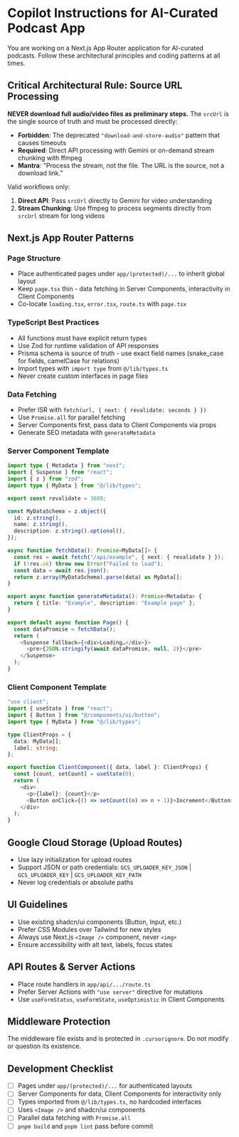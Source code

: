# Copilot Instructions for AI-Curated Podcast App

You are working on a Next.js App Router application for AI-curated podcasts. Follow these architectural principles and coding patterns at all times.

## Critical Architectural Rule: Source URL Processing

**NEVER download full audio/video files as preliminary steps.** The `srcUrl` is the single source of truth and must be processed directly:

- **Forbidden**: The deprecated `"download-and-store-audio"` pattern that causes timeouts
- **Required**: Direct API processing with Gemini or on-demand stream chunking with ffmpeg
- **Mantra**: "Process the stream, not the file. The URL is the source, not a download link."

Valid workflows only:
1. **Direct API**: Pass `srcUrl` directly to Gemini for video understanding
2. **Stream Chunking**: Use ffmpeg to process segments directly from `srcUrl` stream for long videos

## Next.js App Router Patterns

### Page Structure
- Place authenticated pages under `app/(protected)/...` to inherit global layout
- Keep `page.tsx` thin - data fetching in Server Components, interactivity in Client Components
- Co-locate `loading.tsx`, `error.tsx`, `route.ts` with `page.tsx`

### TypeScript Best Practices
- All functions must have explicit return types
- Use Zod for runtime validation of API responses
- Prisma schema is source of truth - use exact field names (snake_case for fields, camelCase for relations)
- Import types with `import type` from `@/lib/types.ts`
- Never create custom interfaces in page files

### Data Fetching
- Prefer ISR with `fetch(url, { next: { revalidate: seconds } })`
- Use `Promise.all` for parallel fetching
- Server Components first, pass data to Client Components via props
- Generate SEO metadata with `generateMetadata`

### Server Component Template
```typescript
import type { Metadata } from "next";
import { Suspense } from "react";
import { z } from "zod";
import type { MyData } from "@/lib/types";

export const revalidate = 3600;

const MyDataSchema = z.object({
  id: z.string(),
  name: z.string(),
  description: z.string().optional(),
});

async function fetchData(): Promise<MyData[]> {
  const res = await fetch("/api/example", { next: { revalidate } });
  if (!res.ok) throw new Error("Failed to load");
  const data = await res.json();
  return z.array(MyDataSchema).parse(data) as MyData[];
}

export async function generateMetadata(): Promise<Metadata> {
  return { title: "Example", description: "Example page" };
}

export default async function Page() {
  const dataPromise = fetchData();
  return (
    <Suspense fallback={<div>Loading…</div>}>
      <pre>{JSON.stringify(await dataPromise, null, 2)}</pre>
    </Suspense>
  );
}
```

### Client Component Template
```typescript
"use client";
import { useState } from "react";
import { Button } from "@/components/ui/button";
import type { MyData } from "@/lib/types";

type ClientProps = {
  data: MyData[];
  label: string;
};

export function ClientComponent({ data, label }: ClientProps) {
  const [count, setCount] = useState(0);
  return (
    <div>
      <p>{label}: {count}</p>
      <Button onClick={() => setCount((n) => n + 1)}>Increment</Button>
    </div>
  );
}
```

## Google Cloud Storage (Upload Routes)
- Use lazy initialization for upload routes
- Support JSON or path credentials: `GCS_UPLOADER_KEY_JSON` | `GCS_UPLOADER_KEY` | `GCS_UPLOADER_KEY_PATH`
- Never log credentials or absolute paths

## UI Guidelines
- Use existing shadcn/ui components (Button, Input, etc.)
- Prefer CSS Modules over Tailwind for new styles
- Always use Next.js `<Image />` component, never `<img>`
- Ensure accessibility with alt text, labels, focus states

## API Routes & Server Actions
- Place route handlers in `app/api/.../route.ts`
- Prefer Server Actions with `"use server"` directive for mutations
- Use `useFormStatus`, `useFormState`, `useOptimistic` in Client Components

## Middleware Protection
The middleware file exists and is protected in `.cursorignore`. Do not modify or question its existence.

## Development Checklist
- [ ] Pages under `app/(protected)/...` for authenticated layouts
- [ ] Server Components for data, Client Components for interactivity only
- [ ] Types imported from `@/lib/types.ts`, no hardcoded interfaces
- [ ] Uses `<Image />` and shadcn/ui components
- [ ] Parallel data fetching with `Promise.all`
- [ ] `pnpm build` and `pnpm lint` pass before commit
